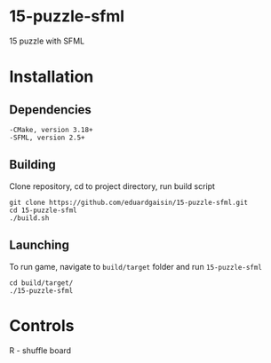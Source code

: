 # 15-puzzle-sfml
15 puzzle with SFML

# Installation
  ## Dependencies
    -CMake, version 3.18+
    -SFML, version 2.5+

  ## Building
  Clone repository, cd to project directory, run build script
  ```
  git clone https://github.com/eduardgaisin/15-puzzle-sfml.git
  cd 15-puzzle-sfml
  ./build.sh
  ```

  ## Launching
  To run game, navigate to `build/target` folder and run `15-puzzle-sfml`
  ```
  cd build/target/
  ./15-puzzle-sfml
  ```

# Controls

R - shuffle board